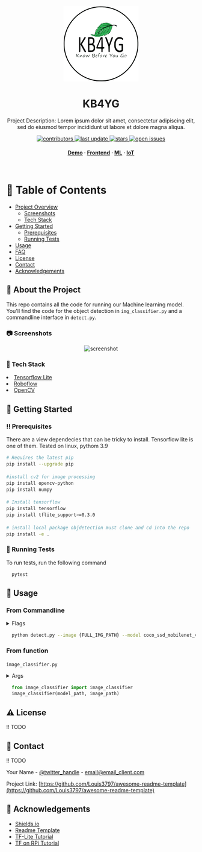 <div align="center">

  <img src="https://raw.githubusercontent.com/KB4YG/kb4yg.github.io/main/assets/icon-white.png" alt="logo" width="200" height="auto" />
  <h1>KB4YG</h1>
  
  <p>
    Project Description: Lorem ipsum dolor sit amet, consectetur adipiscing elit, sed do eiusmod tempor incididunt ut labore et dolore magna aliqua. 
  </p>
  
  <!-- Badges -->
<p>
  <a href="https://github.com/KB4YG/ml/graphs/contributors">
    <img src="https://img.shields.io/github/contributors/KB4YG/ml" alt="contributors" />
  </a>
  <a href="https://github.com/KB4YG/ml/commits">
    <img src="https://img.shields.io/github/last-commit/KB4YG/ml" alt="last update" />
  </a>
  <a href="https://github.com/KB4YG/ml/stargazers">
    <img src="https://img.shields.io/github/stars/KB4YG/ml" alt="stars" />
  </a>
  <a href="https://github.com/KB4YG/ml/issues/">
    <img src="https://img.shields.io/github/issues/KB4YG/ml" alt="open issues" />
  </a>
</p>
   
<h4>    
    <a href="https://kb4yg.github.io">Demo</a>
  <span> · </span>
    <a href="https://github.com/KB4YG/frontend">Frontend</a>
  <span> · </span>
    <a href="https://github.com/KB4YG/ml">ML</a>
  <span> · </span>
    <a href="https://github.com/KB4YG/iot">IoT</a>
  </h4>
</div>

<br />

<!-- Table of Contents -->
# :notebook_with_decorative_cover: Table of Contents

- [Project Overview](#star2-about-the-project)
  * [Screenshots](#camera-screenshots)
  * [Tech Stack](#space_invader-tech-stack)
- [Getting Started](#toolbox-getting-started)
  * [Prerequisites](#bangbang-prerequisites)
  * [Running Tests](#test_tube-running-tests)
- [Usage](#eyes-usage)
- [FAQ](#grey_question-faq)
- [License](#warning-license)
- [Contact](#handshake-contact)
- [Acknowledgements](#gem-acknowledgements)


<!-- About the Project -->
## :star2: About the Project
This repo contains all the code for running our Machine learning model. You'll find the code for the object detection in `img_classifier.py` and a commandline interface in `detect.py`.

<!-- Screenshots -->
### :camera: Screenshots

<div align="center"> 
  <img src="https://i.imgur.com/Cse10ww.png" alt="screenshot" width="600px"/>
</div>

<!-- TechStack -->
### :space_invader: Tech Stack

<li><a href="https://www.tensorflow.org/lite">Tensorflow Lite</a></li>
<li><a href="https://roboflow.com">Roboflow</a></li>
<li><a href="https://opencv.org">OpenCV</a></li>


<!-- Getting Started -->
## 	:toolbox: Getting Started

<!-- Prerequisites -->
### :bangbang: Prerequisites

There are a view dependecies that can be tricky to install. Tensorflow lite is one of them. Tested on linux, pythom 3.9

```bash
# Requires the latest pip
pip install --upgrade pip

#install cv2 for image processing
pip install opencv-python
pip install numpy

# Install tensorflow
pip install tensorflow
pip install tflite_support>=0.3.0

# install local package objdetection must clone and cd into the repo
pip install -e .
```
   
<!-- Running Tests -->
### :test_tube: Running Tests

To run tests, run the following command

```bash
  pytest 
```

<!-- Usage -->
## :eyes: Usage

### From Commandline

<details>
  <summary>Flags</summary>
  <ul>
    <li>--image # Path to .png or .jpg image</li>
    <li>--model # Path to model directory, should contain detect.tflite file</li>
  </ul>
</details>

```bash
  python detect.py --image {FULL_IMG_PATH} --model coco_ssd_mobilenet_v1_1.0_quant_2018_06_29
```

### From function
`image_classifier.py`

<details>
  <summary>Args</summary>
  <ul>
    <li>IMG_PATH #(REQUIRED) Path to .png or .jpg image</li>
    <li>MODEL_PATH #(REQUIRED) Path to model directory, should contain detect.tflite file</li>
    <li>MIN_CONF_LEVEL #(OPTIONAL) minimum confidence level to accept (float 0-1), default 0.5</li>
    <li>GRAPH_NAME #(OPTIONAL) name of .tflite file, default detect.tflite</li>
    <li>LABELMAP_NAME #(OPTIONAL) name of label file, default labelmap.txt</li>
    <li>SAVE_IMG #(OPTIONAL) Where or not to save image with detection boxes, default False </li>
    <li>COORDS #(OPTIONAL) Where or not to return coordinates of detect object, default False </li>
  </ul>
</details>

```python
  from image_classifier import image_classifier
  image_classifier(model_path, image_path)
```

<!-- License -->
## :warning: License

!! TODO


<!-- Contact -->
## :handshake: Contact
!! TODO

Your Name - [@twitter_handle](https://twitter.com/twitter_handle) - email@email_client.com

Project Link: [https://github.com/Louis3797/awesome-readme-template](https://github.com/Louis3797/awesome-readme-template)


<!-- Acknowledgments -->
## :gem: Acknowledgements

 - [Shields.io](https://shields.io/)
 - [Readme Template](https://github.com/Louis3797/awesome-readme-template)
 - [TF-Lite Tutorial](https://github.com/tensorflow/tensorflow/blob/master/tensorflow/lite/examples/python/label_image.py)
 - [TF on RPi Tutorial](https://github.com/EdjeElectronics/TensorFlow-Lite-Object-Detection-on-Android-and-Raspberry-Pi)
